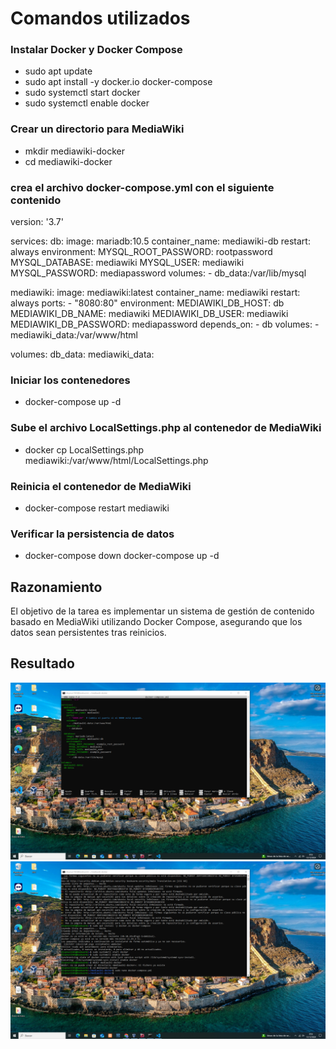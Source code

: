 # Comandos utilizados
### Instalar Docker y Docker Compose
- sudo apt update
- sudo apt install -y docker.io docker-compose
- sudo systemctl start docker
- sudo systemctl enable docker

### Crear un directorio para MediaWiki
- mkdir mediawiki-docker
- cd mediawiki-docker

### crea el archivo docker-compose.yml con el siguiente contenido
version: '3.7'

services:
  db:
    image: mariadb:10.5
    container_name: mediawiki-db
    restart: always
    environment:
      MYSQL_ROOT_PASSWORD: rootpassword
      MYSQL_DATABASE: mediawiki
      MYSQL_USER: mediawiki
      MYSQL_PASSWORD: mediapassword
    volumes:
      - db_data:/var/lib/mysql

  mediawiki:
    image: mediawiki:latest
    container_name: mediawiki
    restart: always
    ports:
      - "8080:80"
    environment:
      MEDIAWIKI_DB_HOST: db
      MEDIAWIKI_DB_NAME: mediawiki
      MEDIAWIKI_DB_USER: mediawiki
      MEDIAWIKI_DB_PASSWORD: mediapassword
    depends_on:
      - db
    volumes:
      - mediawiki_data:/var/www/html

volumes:
  db_data:
  mediawiki_data:

### Iniciar los contenedores
- docker-compose up -d

### Sube el archivo LocalSettings.php al contenedor de MediaWiki
- docker cp LocalSettings.php mediawiki:/var/www/html/LocalSettings.php

### Reinicia el contenedor de MediaWiki
- docker-compose restart mediawiki

### Verificar la persistencia de datos
- docker-compose down
docker-compose up -d


## Razonamiento
El objetivo de la tarea es implementar un sistema de gestión de contenido basado en MediaWiki utilizando Docker Compose, asegurando que los datos sean persistentes tras reinicios. 

## Resultado
![Resultado](https://raw.githubusercontent.com/dlopnun1503/Despliegue/refs/heads/master/Docker/Fichero%20compose.png)
![Resultado1](https://raw.githubusercontent.com/dlopnun1503/Despliegue/refs/heads/master/Docker/Resultado%20compose.png)